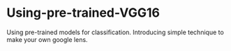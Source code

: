 # Using-pre-trained-VGG16
Using pre-trained models for classification. Introducing simple technique to make your own google lens.
